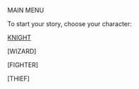 MAIN MENU

To start your story, choose your character:


[KNIGHT](./Knight/KnightStart.md)


[WIZARD]


[FIGHTER]


[THIEF]